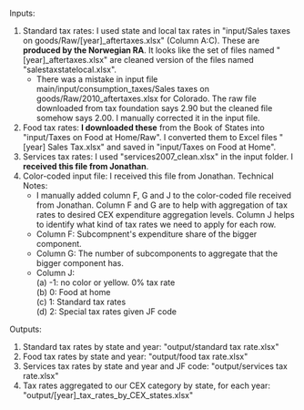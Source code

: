 Inputs:   
1. Standard tax rates: I used state and local tax rates in "input/Sales taxes on goods/Raw/[year]_aftertaxes.xlsx" (Column A:C). These are **produced by the Norwegian RA**. It looks like the set of files named "[year]_aftertaxes.xlsx" are cleaned version of the files named "salestaxstatelocal.xlsx".      
   - There was a mistake in input file main/input/consumption_taxes/Sales taxes on goods/Raw/2010_aftertaxes.xlsx for Colorado. The raw file downloaded from tax foundation says 2.90          but the cleaned file somehow says 2.00. I manually corrected it in the input file.     
2. Food tax rates: **I downloaded these** from the Book of States into "input/Taxes on Food at Home/Raw". I converted them to Excel files "[year] Sales Tax.xlsx" and saved in "input/Taxes on Food at Home".     
3. Services tax rates: I used "services2007_clean.xlsx" in the input folder. I **received this file from Jonathan**.     
4. Color-coded input file: I received this file from Jonathan. Technical Notes:     
   - I manually added column F, G and J to the color-coded file received from Jonathan. Column F and G are to help with aggregation of tax rates to desired CEX expenditure aggregation       levels. Column J helps to identify what kind of tax rates we need to apply for each row.   
   - Column F: Subcompnent's expenditure share of the bigger component.   
   - Column G: The number of subcomponents to aggregate that the bigger component has.   
   - Column J:     
        (a) -1: no color or yellow. 0% tax rate      
        (b) 0: Food at home      
        (c) 1: Standard tax rates       
        (d) 2: Special tax rates given JF code       

Outputs:
1. Standard tax rates by state and year: "output/standard tax rate.xlsx"   
2. Food tax rates by state and year: "output/food tax rate.xlsx"   
3. Services tax rates by state and year and JF code: "output/services tax rate.xlsx"    
4. Tax rates aggregated to our CEX category by state, for each year: "output/[year]_tax_rates_by_CEX_states.xlsx"    
